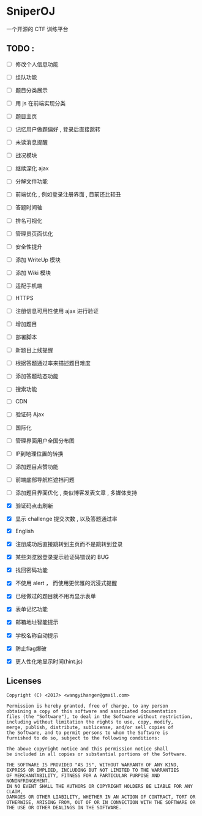 # SniperOJ
一个开源的 CTF 训练平台

TODO : 
---

- [ ] 修改个人信息功能  
- [ ] 组队功能  
- [ ] 题目分类展示
- [ ] 用 js 在前端实现分类
- [ ] 题目主页
- [ ] 记忆用户做题偏好 , 登录后直接跳转
- [ ] 未读消息提醒 
- [ ] 战况模块 
- [ ] 继续深化 ajax
- [ ] 分解文件功能 
- [ ] 前端优化 , 例如登录注册界面 , 目前还比较丑  
- [ ] 答题时间轴  
- [ ] 排名可视化  
- [ ] 管理员页面优化  
- [ ] 安全性提升  
- [ ] 添加 WriteUp 模块  
- [ ] 添加 Wiki 模块  
- [ ] 适配手机端  
- [ ] HTTPS  
- [ ] 注册信息可用性使用 ajax 进行验证
- [ ] 增加题目
- [ ] 部署脚本
- [ ] 新题目上线提醒
- [ ] 根据答题通过率来描述题目难度
- [ ] 添加答题动态功能
- [ ] 搜索功能
- [ ] CDN
- [ ] 验证码 Ajax
- [ ] 国际化
- [ ] 管理界面用户全国分布图
- [ ] IP到地理位置的转换
- [ ] 添加题目点赞功能
- [ ] 前端底部导航栏遮挡问题
- [ ] 添加题目界面优化 , 类似博客发表文章 , 多媒体支持
- [x] 验证码点击刷新
- [x] 显示 challenge 提交次数 , 以及答题通过率
- [x] English
- [x] 注册成功后直接跳转到主页而不是跳转到登录
- [x] 某些浏览器登录提示验证码错误的 BUG
- [x] 找回密码功能  
- [x] 不使用 alert ， 而使用更优雅的沉浸式提醒
- [x] 已经做过的题目就不用再显示表单
- [x] 表单记忆功能
- [x] 邮箱地址智能提示
- [x] 学校名称自动提示
- [x] 防止flag爆破  
- [x] 更人性化地显示时间(hint.js)  


Licenses
---
```
Copyright (C) <2017> <wangyihanger@gmail.com>

Permission is hereby granted, free of charge, to any person 
obtaining a copy of this software and associated documentation 
files (the "Software"), to deal in the Software without restriction, 
including without limitation the rights to use, copy, modify, 
merge, publish, distribute, sublicense, and/or sell copies of 
the Software, and to permit persons to whom the Software is 
furnished to do so, subject to the following conditions:

The above copyright notice and this permission notice shall 
be included in all copies or substantial portions of the Software.

THE SOFTWARE IS PROVIDED "AS IS", WITHOUT WARRANTY OF ANY KIND, 
EXPRESS OR IMPLIED, INCLUDING BUT NOT LIMITED TO THE WARRANTIES 
OF MERCHANTABILITY, FITNESS FOR A PARTICULAR PURPOSE AND NONINFRINGEMENT. 
IN NO EVENT SHALL THE AUTHORS OR COPYRIGHT HOLDERS BE LIABLE FOR ANY CLAIM, 
DAMAGES OR OTHER LIABILITY, WHETHER IN AN ACTION OF CONTRACT, TORT OR 
OTHERWISE, ARISING FROM, OUT OF OR IN CONNECTION WITH THE SOFTWARE OR 
THE USE OR OTHER DEALINGS IN THE SOFTWARE.
```
